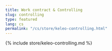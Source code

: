 ```yaml
---
title: Work contract & Controlling
slug: controlling
type: featured
lang: cs
permalink: "/cs/store/keleo-controlling.html"
---
```


{% include store/keleo-controlling.md %}
 

